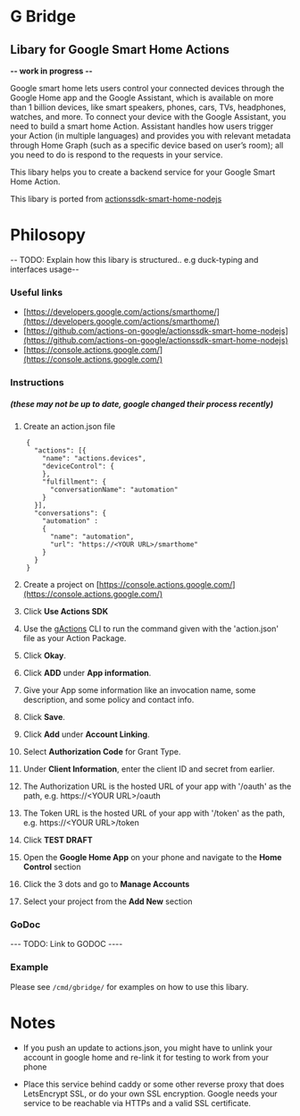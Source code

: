# G Bridge
## Libary for Google Smart Home Actions
**-- work in progress --** 

Google smart home lets users control your connected devices through the Google Home app and the Google Assistant, which is available on more than 1 billion devices, like smart speakers, phones, cars, TVs, headphones, watches, and more. To connect your device with the Google Assistant, you need to build a smart home Action. Assistant handles how users trigger your Action (in multiple languages) and provides you with relevant metadata through Home Graph (such as a specific device based on user’s room); all you need to do is respond to the requests in your service.

This libary helps you to create a backend service for your Google Smart Home Action. 

This libary is ported from [actionssdk-smart-home-nodejs](https://github.com/actions-on-google/actionssdk-smart-home-nodejs)

# Philosopy
-- TODO: Explain how this libary is structured.. e.g duck-typing and interfaces usage--

### Useful links
* [https://developers.google.com/actions/smarthome/](https://developers.google.com/actions/smarthome/)
* [https://github.com/actions-on-google/actionssdk-smart-home-nodejs](https://github.com/actions-on-google/actionssdk-smart-home-nodejs)
* [https://console.actions.google.com/](https://console.actions.google.com/)

### Instructions 
##### (these may not be up to date, google changed their process recently)
1. Create an action.json file
```
    {
      "actions": [{
        "name": "actions.devices",
        "deviceControl": {
        },
        "fulfillment": {
          "conversationName": "automation"
        }
      }],
      "conversations": {
        "automation" :
        {
          "name": "automation",
          "url": "https://<YOUR URL>/smarthome"
        }
      }
    }
```

2. Create a project on [https://console.actions.google.com/](https://console.actions.google.com/)

3. Click **Use Actions SDK**

4. Use the [gActions](https://developers.google.com/actions/tools/gactions-cli) CLI to run the command given with the 'action.json' file as your Action Package.

5. Click **Okay**.

6. Click **ADD** under **App information**.

7. Give your App some information like an invocation name, some description, and some policy and contact info.

8. Click **Save**.

9. Click **Add** under **Account Linking**.

10. Select **Authorization Code** for Grant Type.

11. Under **Client Information**, enter the client ID and secret from earlier.

12. The Authorization URL is the hosted URL of your app with '/oauth' as the path, e.g. https://&lt;YOUR URL&gt;/oauth

13. The Token URL is the hosted URL of your app with '/token' as the path, e.g. https://&lt;YOUR URL&gt;/token

14. Click **TEST DRAFT**

15. Open the **Google Home App** on your phone and navigate to the **Home Control** section

15. Click the 3 dots and go to **Manage Accounts**

16. Select your project from the **Add New** section


### GoDoc 
--- TODO: Link to GODOC ----

### Example
Please see `/cmd/gbridge/` for examples on how to use this libary. 


# Notes
* If you push an update to actions.json, you might have to unlink your account in google home and re-link it for testing to work from your phone

* Place this service behind caddy or some other reverse proxy that does LetsEncrypt SSL, or do your own SSL encryption. Google needs your service to be reachable via HTTPs and a valid SSL certificate.  
